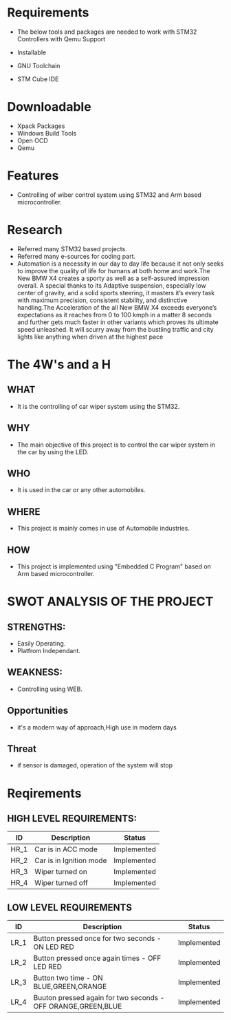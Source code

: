 # Requirements
* The below tools and packages are needed to work with STM32 Controllers with Qemu Support

* Installable
* GNU Toolchain
* STM Cube IDE

# Downloadable
* Xpack Packages
* Windows Build Tools
* Open OCD
* Qemu

# Features
* Controlling of wiber control system using STM32 and Arm based microcontroller.

# Research
* Referred many STM32 based projects.
* Referred many e-sources for coding part.
* Automation is a necessity in our day to day life because it not only seeks to improve the quality of life for humans at both home and work.The New BMW X4 creates a sporty as well as a self-assured impression overall. A special thanks to its Adaptive suspension, especially low center of gravity, and a solid sports steering, it masters it’s every task with maximum precision, consistent stability, and distinctive handling.The Acceleration of the all New BMW X4 exceeds everyone’s expectations as it reaches from 0 to 100 kmph in a matter 8 seconds and further gets much faster in other variants which proves its ultimate speed unleashed. It will scurry away from the bustling traffic and city lights like anything when driven at the highest pace

# The 4W's and a H
## WHAT
* It is the controlling of car wiper system using the STM32.
## WHY
* The main objective of this project is to control the car wiper system in the car by using the LED.
## WHO
* It is used in the car or any other automobiles.
## WHERE
* This project is mainly comes in use of Automobile industries.
## HOW
* This project is implemented using "Embedded C Program" based on Arm based microcontroller.

# SWOT ANALYSIS OF THE PROJECT
## STRENGTHS:
* Easily Operating.
* Platfrom Independant.
## WEAKNESS:
* Controlling using WEB.
## Opportunities
* it's a modern way of approach,High use in modern days
## Threat
* if sensor is damaged, operation of the system will stop

# Reqirements
## HIGH LEVEL REQUIREMENTS:
| ID | Description | Status |
| -- | ----------- | ------ |
| HR_1 | Car is in ACC mode | Implemented | 
| HR_2 | Car is in Ignition mode | Implemented |
| HR_3 | Wiper turned on | Implemented | 
| HR_4 | Wiper turned off | Implemented | 

## LOW LEVEL REQUIREMENTS
| ID | Description | Status |
| -- | ----------- | ------ |
| LR_1 | Button pressed once for two seconds - ON LED RED | Implemented |
| LR_2 | Button pressed once again times - OFF LED RED | Implemented |
| LR_3 | Button two time - ON BLUE,GREEN,ORANGE | Implemented |
| LR_4 | Buuton pressed again for two seconds - OFF ORANGE,GREEN,BLUE | Implemented |